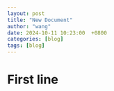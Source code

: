 ```yaml
--- 
layout: post 
title: "New Document" 
author: "wang" 
date: 2024-10-11 10:23:00  +0800 
categories: [blog] 
tags: [blog] 
--- 
```

# First line 

